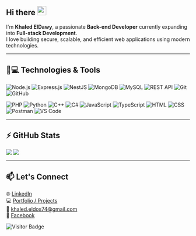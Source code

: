## Hi there <img src="https://media.giphy.com/media/hvRJCLFzcasrR4ia7z/giphy.gif" width="25px">

I'm **Khaled ElDawy**, a passionate **Back-end Developer** currently expanding into **Full-stack Development**.  
I love building secure, scalable, and efficient web applications using modern technologies.

---

## 🚀💻 Technologies & Tools

![Node.js](https://img.shields.io/badge/-Node.js-339933?style=flat-square&logo=node.js)
![Express.js](https://img.shields.io/badge/-Express.js-black?style=flat-square&logo=express)
![NestJS](https://img.shields.io/badge/-NestJS-E0234E?style=flat-square&logo=nestjs)
![MongoDB](https://img.shields.io/badge/-MongoDB-4DB33D?style=flat-square&logo=mongodb)
![MySQL](https://img.shields.io/badge/-MySQL-00758F?style=flat-square&logo=mysql)
![REST API](https://img.shields.io/badge/-REST%20APIs-02569B?style=flat-square&logo=swagger)
![Git](https://img.shields.io/badge/-Git-F05032?style=flat-square&logo=git)
![GitHub](https://img.shields.io/badge/-GitHub-181717?style=flat-square&logo=github)

![PHP](https://img.shields.io/badge/-PHP-777BB4?style=flat-square&logo=php)
![Python](https://img.shields.io/badge/-Python-3776AB?style=flat-square&logo=python)
![C++](https://img.shields.io/badge/-C++-00599C?style=flat-square&logo=cplusplus)
![C#](https://img.shields.io/badge/-C%23-239120?style=flat-square&logo=csharp)
![JavaScript](https://img.shields.io/badge/-JavaScript-F7DF1E?style=flat-square&logo=javascript)
![TypeScript](https://img.shields.io/badge/-TypeScript-3178C6?style=flat-square&logo=typescript)
![HTML](https://img.shields.io/badge/-HTML5-E34F26?style=flat-square&logo=html5)
![CSS](https://img.shields.io/badge/-CSS3-1572B6?style=flat-square&logo=css3)
![Postman](https://img.shields.io/badge/-Postman-FF6C37?style=flat-square&logo=postman)
![VS Code](https://img.shields.io/badge/-VS%20Code-007ACC?style=flat-square&logo=visual-studio-code)

---

## ⚡ GitHub Stats

<img align="left" src="https://github-readme-stats.vercel.app/api?username=KhaledElDawy&show_icons=true&count_private=true&theme=gruvbox" />
<img src="https://github-readme-stats.vercel.app/api/top-langs/?username=KhaledElDawy&layout=compact&count_private=true&theme=gruvbox" />

---

## 📫 Let's Connect

🌐 [LinkedIn](https://www.linkedin.com/in/khaled-eldawy-417668208)  
💻 [Portfolio / Projects](https://github.com/KhaledElDawy?tab=repositories)  
📧  [khaled.eldos74@gmail.com](mailto:khaled.eldos74@gmail.com)   
💬 [Facebook](https://www.facebook.com/khaled.eldawy.9)  

![Visitor Badge](https://visitor-badge.laobi.icu/badge?page_id=KhaledElDawy.KhaledElDawy)

